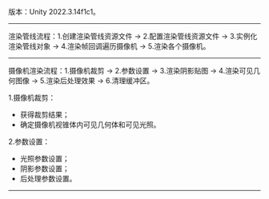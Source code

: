 版本：Unity 2022.3.14f1c1。
***
渲染管线流程：1.创建渲染管线资源文件 -> 2.配置渲染管线资源文件 -> 3.实例化渲染管线对象 -> 4.渲染帧回调遍历摄像机 -> 5.渲染各个摄像机。
***
摄像机渲染流程：1.摄像机裁剪 -> 2.参数设置 -> 3.渲染阴影贴图 -> 4.渲染可见几何图像 -> 5.渲染后处理效果 -> 6.清理缓冲区。  

1.摄像机裁剪：
- 获得裁剪结果；
- 确定摄像机视锥体内可见几何体和可见光照。

2.参数设置：
- 光照参数设置；
- 阴影参数设置；
- 后处理参数设置。
***

